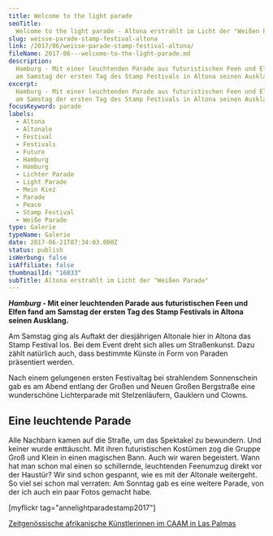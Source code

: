 ```yaml
---
title: Welcome to the light parade
seoTitle:
  Welcome to the light parade - Altona erstrahlt im Licht der "Weißen Parade"
slug: weisse-parade-stamp-festival-altona
link: /2017/06/weisse-parade-stamp-festival-altona/
fileName: 2017-06---welcome-to-the-light-parade.md
description:
  Hamburg - Mit einer leuchtenden Parade aus futuristischen Feen und Elfen fand
  am Samstag der ersten Tag des Stamp Festivals in Altona seinen Ausklang.
excerpt:
  Hamburg - Mit einer leuchtenden Parade aus futuristischen Feen und Elfen fand
  am Samstag der ersten Tag des Stamp Festivals in Altona seinen Ausklang.
focusKeyword: parade
labels:
  - Altona
  - Altonale
  - Festival
  - Festivals
  - Future
  - Hamburg
  - Hamburg
  - Lichter Parade
  - Light Parade
  - Mein Kiez
  - Parade
  - Peace
  - Stamp Festival
  - Weiße Parade
type: Galerie
typeName: Galerie
date: 2017-06-21T07:34:03.000Z
status: publish
isWerbung: false
isAffiliate: false
thumbnailId: "16833"
subTitle: Altona erstrahlt im Licht der "Weißen Parade"
---
```


<strong><em>Hamburg</em> - Mit einer leuchtenden Parade aus futuristischen Feen
und Elfen fand am Samstag der ersten Tag des Stamp Festivals in Altona seinen
Ausklang.</strong>

Am Samstag ging als Auftakt der diesjährigen Altonale hier in Altona das Stamp
Festival los. Bei dem Event dreht sich alles um Straßenkunst. Dazu zählt
natürlich auch, dass bestimmte Künste in Form von Paraden präsentiert werden.

Nach einem gelungenen ersten Festivaltag bei strahlendem Sonnenschein gab es am
Abend entlang der Großen und Neuen Großen Bergstraße eine wunderschöne
Lichterparade mit Stelzenläufern, Gauklern und Clowns.

## Eine leuchtende Parade

Alle Nachbarn kamen auf die Straße, um das Spektakel zu bewundern. Und keiner
wurde enttäuscht. Mit ihren futuristischen Kostümen zog die Gruppe Groß und
Klein in einen magischen Bann. Auch wir waren begeistert. Wann hat man schon mal
einen so schillernde, leuchtenden Feenumzug direkt vor der Haustür? Wir sind
schon gespannt, wie es mit der Altonale weitergeht. So viel sei schon mal
verraten: Am Sonntag gab es eine weitere Parade, von der ich auch ein paar Fotos
gemacht habe.

[myflickr tag="annelightparadestamp2017"]

<a href="http://cardamonchai.com/2017/06/el-iris-de-lucy-las-palmas/">Zeitgenössische
afrikanische Künstlerinnen im CAAM in Las Palmas</a>
